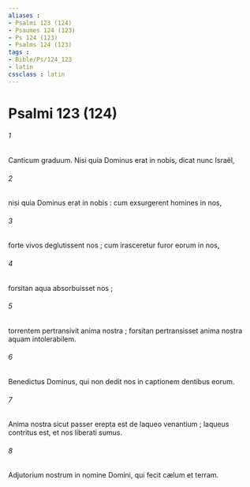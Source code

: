 ```yaml
---
aliases : 
- Psalmi 123 (124)
- Psaumes 124 (123)
- Ps 124 (123)
- Psalms 124 (123)
tags : 
- Bible/Ps/124_123
- latin
cssclass : latin
---
```


# Psalmi 123 (124)

###### 1
Canticum graduum. Nisi quia Dominus erat in nobis, dicat nunc Israël,
###### 2
nisi quia Dominus erat in nobis : cum exsurgerent homines in nos,
###### 3
forte vivos deglutissent nos ; cum irasceretur furor eorum in nos,
###### 4
forsitan aqua absorbuisset nos ;
###### 5
torrentem pertransivit anima nostra ; forsitan pertransisset anima nostra aquam intolerabilem.
###### 6
Benedictus Dominus, qui non dedit nos in captionem dentibus eorum.
###### 7
Anima nostra sicut passer erepta est de laqueo venantium ; laqueus contritus est, et nos liberati sumus.
###### 8
Adjutorium nostrum in nomine Domini, qui fecit cælum et terram.
